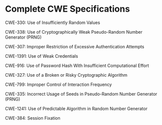 

# Complete CWE Specifications

CWE-330: Use of Insufficiently Random Values

CWE-338: Use of Cryptographically Weak Pseudo-Random Number Generator (PRNG)

CWE-307: Improper Restriction of Excessive Authentication Attempts

CWE-1391: Use of Weak Credentials

CWE-916: Use of Password Hash With Insufficient Computational Effort

CWE-327: Use of a Broken or Risky Cryptographic Algorithm

CWE-799: Improper Control of Interaction Frequency

CWE-335: Incorrect Usage of Seeds in Pseudo-Random Number Generator (PRNG)

CWE-1241: Use of Predictable Algorithm in Random Number Generator

CWE-384: Session Fixation